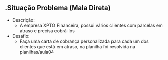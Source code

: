 .Situação Problema (Mala Direta)
--------------------------
- Descrição:
	- A empresa	XPTO Financeira, possui vários clientes com parcelas em atraso e precisa cobrá-los
- Desafio:
	- Faça uma carta de cobrança personalizada para cada um dos clientes que estã em atraso, na planilha foi resolvida na planilhas/aula04
	
